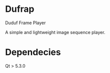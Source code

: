 Dufrap
======

Duduf Frame Player

A simple and lightweight image sequence player.

Dependecies
==

Qt > 5.3.0
